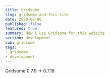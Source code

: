 ```yaml
---
title: Gridsome
slug: gridsome-and-this-site
date: 2020-08-06
published: false
featured: true
summary: How I use Gridsome for this website
section: development
sub: gridsome
tags:
- gridsome
- development
---
```


Gridsome 0.7.9 -> 0.7.19
